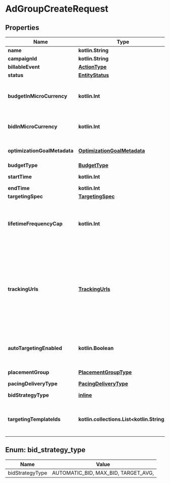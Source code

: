 
# AdGroupCreateRequest

## Properties
| Name | Type | Description | Notes |
| ------------ | ------------- | ------------- | ------------- |
| **name** | **kotlin.String** | Ad group name. |  |
| **campaignId** | **kotlin.String** | Campaign ID of the ad group. |  |
| **billableEvent** | [**ActionType**](ActionType.md) |  |  |
| **status** | [**EntityStatus**](EntityStatus.md) | Ad group/entity status. |  [optional] |
| **budgetInMicroCurrency** | **kotlin.Int** | Budget in micro currency. This field is **REQUIRED** for non-CBO (campaign budget optimization) campaigns.  A CBO campaign automatically generates ad group budgets from its campaign budget to maximize campaign outcome. A CBO campaign is limited to 70 or less ad groups. |  [optional] |
| **bidInMicroCurrency** | **kotlin.Int** | Bid price in micro currency. This field is **REQUIRED** for the following campaign objective_type/billable_event combinations: AWARENESS/IMPRESSION, CONSIDERATION/CLICKTHROUGH, CATALOG_SALES/CLICKTHROUGH, VIDEO_VIEW/VIDEO_V_50_MRC. |  [optional] |
| **optimizationGoalMetadata** | [**OptimizationGoalMetadata**](OptimizationGoalMetadata.md) | Optimization goals for objective-based performance campaigns. **REQUIRED** when campaign&#39;s &#x60;objective_type&#x60; is set to &#x60;\&quot;WEB_CONVERSION\&quot;&#x60;. |  [optional] |
| **budgetType** | [**BudgetType**](BudgetType.md) |  |  [optional] |
| **startTime** | **kotlin.Int** | Ad group start time. Unix timestamp in seconds. Defaults to current time. |  [optional] |
| **endTime** | **kotlin.Int** | Ad group end time. Unix timestamp in seconds. |  [optional] |
| **targetingSpec** | [**TargetingSpec**](TargetingSpec.md) |  |  [optional] |
| **lifetimeFrequencyCap** | **kotlin.Int** | Set a limit to the number of times a promoted pin from this campaign can be impressed by a pinner within the past rolling 30 days. Only available for CPM (cost per mille (1000 impressions))  ad groups. A CPM ad group has an IMPRESSION &lt;a href&#x3D;\&quot;/docs/redoc/#section/Billable-event\&quot;&gt;billable_event&lt;/a&gt; value. This field **REQUIRES** the &#x60;end_time&#x60; field. |  [optional] |
| **trackingUrls** | [**TrackingUrls**](TrackingUrls.md) | Third-party tracking URLs.&lt;br&gt; JSON object with the format: {\&quot;&lt;a href&#x3D;\&quot;/docs/redoc/#section/Tracking-URL-event\&quot;&gt;Tracking event enum&lt;/a&gt;\&quot;:[URL string array],...}&lt;br&gt; For example: {\&quot;impression\&quot;: [\&quot;URL1\&quot;, \&quot;URL2\&quot;], \&quot;click\&quot;: [\&quot;URL1\&quot;, \&quot;URL2\&quot;, \&quot;URL3\&quot;]}.&lt;br&gt;Up to three tracking URLs are supported for each event type. Tracking URLs set at the ad group or ad level can override those set at the campaign level. May be null. Pass in an empty object - {} - to remove tracking URLs.&lt;br&gt;&lt;br&gt; For more information, see &lt;a href&#x3D;\&quot;https://help.pinterest.com/en/business/article/third-party-and-dynamic-tracking\&quot; target&#x3D;\&quot;_blank\&quot;&gt;Third-party and dynamic tracking&lt;/a&gt;. |  [optional] |
| **autoTargetingEnabled** | **kotlin.Boolean** | Enable auto-targeting for ad group.Default value is True. Also known as &lt;a href&#x3D;\&quot;https://help.pinterest.com/en/business/article/expanded-targeting\&quot; target&#x3D;\&quot;_blank\&quot;&gt;\&quot;expanded targeting\&quot;&lt;/a&gt;. |  [optional] |
| **placementGroup** | [**PlacementGroupType**](PlacementGroupType.md) | &lt;a href&#x3D;\&quot;/docs/redoc/#section/Placement-group\&quot;&gt;Placement group&lt;/a&gt;. |  [optional] |
| **pacingDeliveryType** | [**PacingDeliveryType**](PacingDeliveryType.md) |  |  [optional] |
| **bidStrategyType** | [**inline**](#BidStrategyType) | Bid strategy type. For Campaigns with Video Completion objectives, the only supported bid strategy type is AUTOMATIC_BID. |  [optional] |
| **targetingTemplateIds** | **kotlin.collections.List&lt;kotlin.String&gt;** | Targeting template IDs applied to the ad group. We currently only support 1 targeting template per ad group. To use targeting templates, do not set any other targeting fields: targeting_spec, tracking_urls, auto_targeting_enabled, placement_group. To clear all targeting template IDs, set this field to [&#39;0&#39;]. |  [optional] |


<a id="BidStrategyType"></a>
## Enum: bid_strategy_type
| Name | Value |
| ---- | ----- |
| bidStrategyType | AUTOMATIC_BID, MAX_BID, TARGET_AVG,  |




